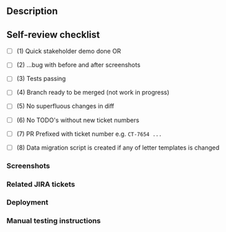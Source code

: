 ## Description
<!-- Description of the changes. High level overview of the requirements and the attempted solution -->

## Self-review checklist
<!-- Action these things before requesting reviews -->
* [ ] (1) Quick stakeholder demo done OR
* [ ] (2) ...bug with before and after screenshots
* [ ] (3) Tests passing
* [ ] (4) Branch ready to be merged (not work in progress)
* [ ] (5) No superfluous changes in diff
* [ ] (6) No TODO's without new ticket numbers
* [ ] (7) PR Prefixed with ticket number e.g. `CT-7654 ...`
* [ ] (8) Data migration script is created if any of letter templates is changed


### Screenshots
<!-- Screenshots of the new changes if appropriate -->

### Related JIRA tickets
<!-- A link or list of links to relevant issues in Jira -->

### Deployment
<!-- Notes about database migrations, new runtime dependencies, mitigating downtime, feature flags, etc -->

### Manual testing instructions
<!-- Step-by-step instructions for the reviewer to manually test the changes -->
